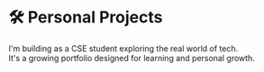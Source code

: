 # 🛠️ Personal Projects

I'm building as a CSE student exploring the real world of tech.  
It's a growing portfolio designed for learning and personal growth.
